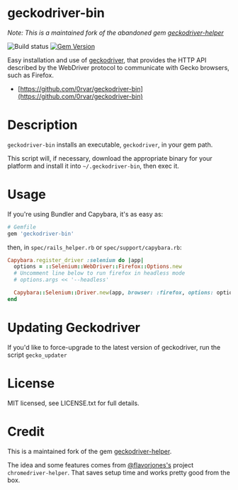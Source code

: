# geckodriver-bin

*Note: This is a maintained fork of the abandoned gem [geckodriver-helper](https://github.com/DevicoSolutions/geckodriver-helper)*

![Build status](https://github.com/0rvar/geckodriver-bin/workflows/Tests/badge.svg)
[![Gem Version](https://badge.fury.io/rb/geckodriver-bin.svg)](https://badge.fury.io/rb/geckodriver-bin)

Easy installation and use of [geckodriver](https://github.com/mozilla/geckodriver), that provides the HTTP API 
described by the WebDriver protocol to communicate with Gecko browsers, such as Firefox.

* [https://github.com/0rvar/geckodriver-bin](https://github.com/0rvar/geckodriver-bin)


# Description

`geckodriver-bin` installs an executable, `geckodriver`, in your
gem path.

This script will, if necessary, download the appropriate binary for
your platform and install it into `~/.geckodriver-bin`, then exec
it.

# Usage

If you're using Bundler and Capybara, it's as easy as:

```ruby
# Gemfile
gem 'geckodriver-bin'
```

then, in `spec/rails_helper.rb` or `spec/support/capybara.rb`:

```ruby
Capybara.register_driver :selenium do |app|
  options = ::Selenium::WebDriver::Firefox::Options.new
  # Uncomment line below to run firefox in headless mode
  # options.args << '--headless'

  Capybara::Selenium::Driver.new(app, browser: :firefox, options: options)
end
```

# Updating Geckodriver

If you'd like to force-upgrade to the latest version of geckodriver,
run the script `gecko_updater`


# License

MIT licensed, see LICENSE.txt for full details.


# Credit

This is a maintained fork of the gem [geckodriver-helper](https://github.com/DevicoSolutions/geckodriver-helper).

The idea and some features comes from [@flavorjones's](https://github.com/flavorjones) project
`chromedriver-helper`. That saves setup time and works pretty good from the box.

